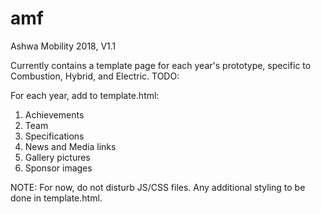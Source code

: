 # amf
Ashwa Mobility 2018, V1.1 

Currently contains a template page for each year's prototype, specific to Combustion, Hybrid, and Electric.
TODO:

For each year, add to template.html:
1. Achievements
2. Team
3. Specifications
4. News and Media links 
5. Gallery pictures 
6. Sponsor images

NOTE: For now, do not disturb JS/CSS files. 
Any additional styling to be done in template.html.

